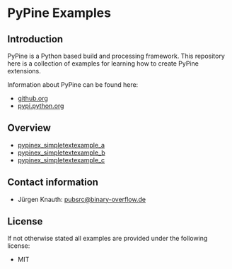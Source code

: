 PyPine Examples
==========

Introduction
------------

PyPine is a Python based build and processing framework. This repository here is a collection of examples for learning how to create PyPine extensions.

Information about PyPine can be found here:

* [github.org](https://github.com/jkpubsrc/PyPine)
* [pypi.python.org](https://pypi.python.org/pypi/pypine)

Overview
------------------------------------------------------

* [pypinex_simpletextexample_a](https://github.com/jkpubsrc/PyPine_Examples/pypinex_simpletextexample_a)
* [pypinex_simpletextexample_b](https://github.com/jkpubsrc/PyPine_Examples/pypinex_simpletextexample_b)
* [pypinex_simpletextexample_c](https://github.com/jkpubsrc/PyPine_Examples/pypinex_simpletextexample_c)

Contact information
-------------------

* Jürgen Knauth: pubsrc@binary-overflow.de

License
-------

If not otherwise stated all examples are provided under the following license:

* MIT




